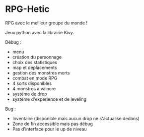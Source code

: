 # RPG-Hetic
RPG avec le meilleur groupe du monde !


Jeux python avec la librairie Kivy.

Débug :

- menu
- création du personnage
- choix des statistiques
- map et déplacements 
- gestion des monstres morts
- combat en mode RPG
- 4 sorts disponibles
- 4 monstres à vaincre
- système de drop 
- système d'experience et de leveling

Bug :
 
 - Inventaire (disponible mais aucun drop ne s'actualise dedans)
 - Zone de fin accessible mais pas débug
 - Pas d'interface pour le up de niveau
